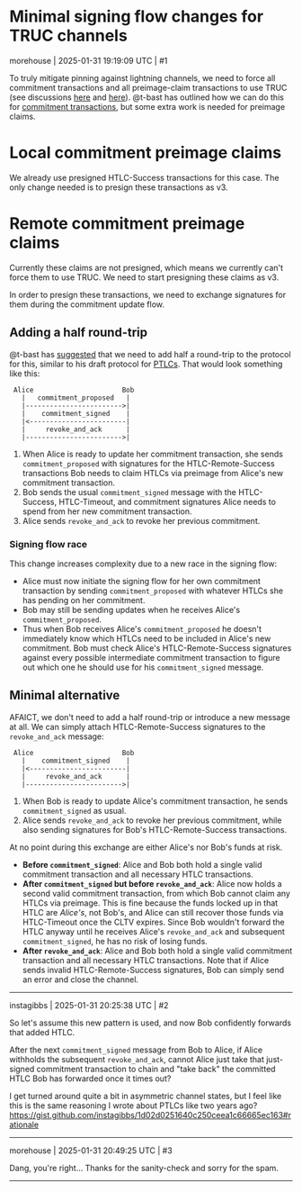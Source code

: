 # Minimal signing flow changes for TRUC channels

morehouse | 2025-01-31 19:19:09 UTC | #1

To truly mitigate pinning against lightning channels, we need to force all commitment transactions and all preimage-claim transactions to use TRUC (see discussions [here](https://github.com/lightning/bolts/issues/1221#issuecomment-2621162542) and [here](https://delvingbitcoin.org/t/lightning-transactions-with-v3-and-ephemeral-anchors/418/12)).  @t-bast has outlined how we can do this for [commitment transactions](https://delvingbitcoin.org/t/lightning-transactions-with-v3-and-ephemeral-anchors/418), but some extra work is needed for preimage claims.

# Local commitment preimage claims

We already use presigned HTLC-Success transactions for this case.  The only change needed is to presign these transactions as v3.

# Remote commitment preimage claims

Currently these claims are not presigned, which means we currently can't force them to use TRUC.  We need to start presigning these claims as v3.

In order to presign these transactions, we need to exchange signatures for them during the commitment update flow.

## Adding a half round-trip

@t-bast has [suggested](https://github.com/lightning/bolts/issues/1221#issuecomment-2626983064) that we need to add half a round-trip to the protocol for this, similar to his draft protocol for [PTLCs](https://github.com/t-bast/lightning-docs/blob/398a1b78250f564f7c86a414810f7e87e5af23ba/taproot-updates.md#point-time-locked-contracts).  That would look something like this:

```
 Alice                      Bob
   |   commitment_proposed   |
   |------------------------>|
   |    commitment_signed    |
   |<------------------------|
   |     revoke_and_ack      |
   |------------------------>|
```

1. When Alice is ready to update her commitment transaction, she sends `commitment_proposed` with signatures for the HTLC-Remote-Success transactions Bob needs to claim HTLCs via preimage from Alice's new commitment transaction.
2. Bob sends the usual `commitment_signed` message with the HTLC-Success, HTLC-Timeout, and commitment signatures Alice needs to spend from her new commitment transaction.
3. Alice sends `revoke_and_ack` to revoke her previous commitment.

### Signing flow race

This change increases complexity due to a new race in the signing flow:

- Alice must now initiate the signing flow for her own commitment transaction by sending `commitment_proposed` with whatever HTLCs she has pending on her commitment.
- Bob may still be sending updates when he receives Alice's `commitment_proposed`.
- Thus when Bob receives Alice's `commitment_proposed` he doesn't immediately know which HTLCs need to be included in Alice's new commitment. Bob must check Alice's HTLC-Remote-Success signatures against every possible intermediate commitment transaction to figure out which one he should use for his `commitment_signed` message.

## Minimal alternative

AFAICT, we don't need to add a half round-trip or introduce a new message at all.  We can simply attach HTLC-Remote-Success signatures to the `revoke_and_ack` message:

```
 Alice                      Bob
   |    commitment_signed    |
   |<------------------------|
   |     revoke_and_ack      |
   |------------------------>|
```

1. When Bob is ready to update Alice's commitment transaction, he sends `commitment_signed` as usual.
2. Alice sends `revoke_and_ack` to revoke her previous commitment, while also sending signatures for Bob's HTLC-Remote-Success transactions.

At no point during this exchange are either Alice's nor Bob's funds at risk.

- **Before `commitment_signed`**: Alice and Bob both hold a single valid commitment transaction and all necessary HTLC transactions.
- **After `commitment_signed` but before `revoke_and_ack`**: Alice now holds a second valid commitment transaction, from which Bob cannot claim any HTLCs via preimage.  This is fine because the funds locked up in that HTLC are *Alice's*, not Bob's, and Alice can still recover those funds via HTLC-Timeout once the CLTV expires.  Since Bob wouldn't forward the HTLC anyway until he receives Alice's `revoke_and_ack` and subsequent `commitment_signed`, he has no risk of losing funds.
- **After `revoke_and_ack`**: Alice and Bob both hold a single valid commitment transaction and all necessary HTLC transactions.  Note that if Alice sends invalid HTLC-Remote-Success signatures, Bob can simply send an error and close the channel.

-------------------------

instagibbs | 2025-01-31 20:25:38 UTC | #2

So let's assume this new pattern is used, and now Bob confidently forwards that added HTLC.

After the next `commitment_signed` message from Bob to Alice, if Alice withholds the subsequent `revoke_and_ack`, cannot Alice just take that just-signed commitment transaction to chain and "take back" the committed HTLC Bob has forwarded once it times out?

I get turned around quite a bit in asymmetric channel states, but I feel like this is the same reasoning I wrote about PTLCs like two years ago? https://gist.github.com/instagibbs/1d02d0251640c250ceea1c66665ec163#rationale

-------------------------

morehouse | 2025-01-31 20:49:25 UTC | #3

Dang, you're right... Thanks for the sanity-check and sorry for the spam.

-------------------------

